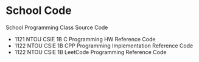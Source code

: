 # School Code

School Programming Class Source Code

- 1121 NTOU CSIE 1B C Programming HW Reference Code
- 1122 NTOU CSIE 1B CPP Programming Implementation Reference Code
- 1122 NTOU CSIE 1B LeetCode Programming Reference Code

